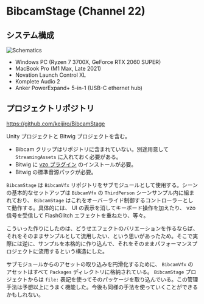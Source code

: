 # BibcamStage (Channel 22)

## システム構成

![Schematics](https://user-images.githubusercontent.com/343936/178990585-e5e53546-8cbe-4033-aa50-d5e13e80ff16.png)

- Windows PC (Ryzen 7 3700X, GeForce RTX 2060 SUPER)
- MacBook Pro (M1 Max, Late 2021)
- Novation Launch Control XL
- Komplete Audio 2
- Anker PowerExpand+ 5-in-1 (USB-C ethernet hub)

## プロジェクトリポジトリ

https://github.com/keijiro/BibcamStage

Unity プロジェクトと Bitwig プロジェクトを含む。

- Bibcam クリップはリポジトリに含まれていない。別途用意して `StreamingAssets` に入れておく必要がある。
- Bitwig に [vzo プラグイン](https://github.com/keijiro/vzo) のインストールが必要。
- Bitwig の標準音源パックが必要。

`BibcamStage` は `BibcamVfx` リポジトリをサブモジュールとして使用する。シーンの基本的なセットアップは `BibcamVfx` の `ThirdPerson` シーンサンプル内に組まれており、 `BibcamStage` はこれをオーバーライド制御するコントローラーとして動作する。具体的には、 UI の表示を消してキーボード操作を加えたり、 vzo 信号を受信して FlashGlitch エフェクトを重ねたり、等々。

こういった作りにしたのは、どうせエフェクトのバリエーションを作るならば、それをそのままサンプルとして流用したい、という思いがあったため。そこで実際には逆に、サンプルを本格的に作り込んで、それをそのままパフォーマンスプロジェクトに流用するという構造にした。

サブモジュールからのアセットの取り込みを円滑化するために、 `BibcamVfx` のアセットはすべて `Packages` ディレクトリに格納されている。 `BibcamStage` プロジェクトからは `file:` 表記を使ってそのパッケージを取り込んでいる。この管理手法は予想以上にうまく機能した。今後も同様の手法を使っていくことができるかもしれない。
